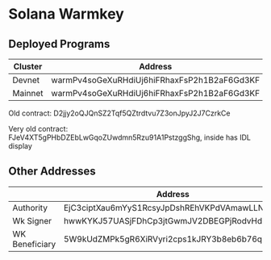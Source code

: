 # Solana Warmkey
## Deployed Programs
| Cluster  | Address  | 
|---|---|
| Devnet  | warmPv4soGeXuRHdiUj6hiFRhaxFsP2h1B2aF6Gd3KF  |
| Mainnet  |  warmPv4soGeXuRHdiUj6hiFRhaxFsP2h1B2aF6Gd3KF |

Old contract: D2jjy2oQJQnSZ2Tqf5QZtrdtvu7Z3onJpyJ2J7CzrkCe

Very old contract: FJeV4XT5gPHbDZEbLwGqoZUwdmn5Rzu91A1PstzggShg, inside has IDL display

## Other Addresses
|   | Address  | 
|---|---|
| Authority | EjC3ciptXau6mYyS1RcsyJpDshREhVKPdVAmawLLNsZU | 
| Wk Signer | hwwKYKJ57UASjFDhCp3jtGwmJV2DBEGPjRodvHd2ZJq |
| WK Beneficiary | 5W9kUdZMPk5gR6XiRVyri2cps1kJRY3b8eb6b76qYiEX | 


